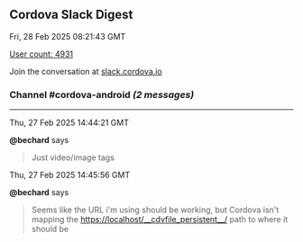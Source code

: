 ## Cordova Slack Digest
Fri, 28 Feb 2025 08:21:43 GMT

[User count: 4931](https://cordova.slack.com/)


Join the conversation at [slack.cordova.io](http://slack.cordova.io/)

### __Channel #cordova-android__ _(2 messages)_
---

Thu, 27 Feb 2025 14:44:21 GMT

__@bechard__ says 
> Just video/image tags
> 

Thu, 27 Feb 2025 14:45:56 GMT

__@bechard__ says 
> Seems like the URL i'm using should be working, but Cordova isn't mapping the <https://localhost/__cdvfile_persistent__/> path to where it should be
> 
